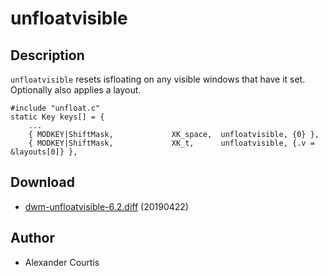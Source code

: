 unfloatvisible
==============

Description
-----------
`unfloatvisible` resets isfloating on any visible windows that have it set.
Optionally also applies a layout.

	#include "unfloat.c"
	static Key keys[] = {
		...
		{ MODKEY|ShiftMask,             XK_space,  unfloatvisible, {0} },
		{ MODKEY|ShiftMask,             XK_t,      unfloatvisible, {.v = &layouts[0]} },

Download
--------
* [dwm-unfloatvisible-6.2.diff](dwm-unfloatvisible-6.2.diff) (20190422)

Author
------
* Alexander Courtis
